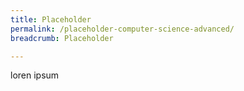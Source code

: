 ```yaml
---
title: Placeholder
permalink: /placeholder-computer-science-advanced/
breadcrumb: Placeholder

---
```



loren ipsum
